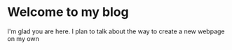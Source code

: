 # Welcome to my blog

I'm glad you are here. I plan to talk about the way to create a new webpage on my own
